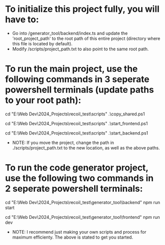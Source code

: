 # To initialize this project fully, you will have to:

- Go into /generator_tool/backend/index.ts and update the 'root_project_path' to the root path of this entire project (directory where this file is located by default).
- Modify /scripts/project_path.txt to also point to the same root path.

# To run the main project, use the following commands in 3 seperate powershell terminals (update paths to your root path):

cd "E:\Web Dev\2024_Projects\recoil_test\scripts"
.\copy_shared.ps1

cd "E:\Web Dev\2024_Projects\recoil_test\scripts"
.\start_frontend.ps1

cd "E:\Web Dev\2024_Projects\recoil_test\scripts"
.\start_backend.ps1

- NOTE: If you move the project, change the path in ./scripts/project_path.txt to the new location, as well as the above paths.

# To run the code generator project, use the following two commands in 2 seperate powershell terminals:

cd "E:\Web Dev\2024_Projects\recoil_test\generator_tool\backend"
npm run start

cd "E:\Web Dev\2024_Projects\recoil_test\generator_tool\frontend"
npm run dev

- NOTE: I recommend just making your own scripts and process for maximum efficienty. The above is stated to get you started.
